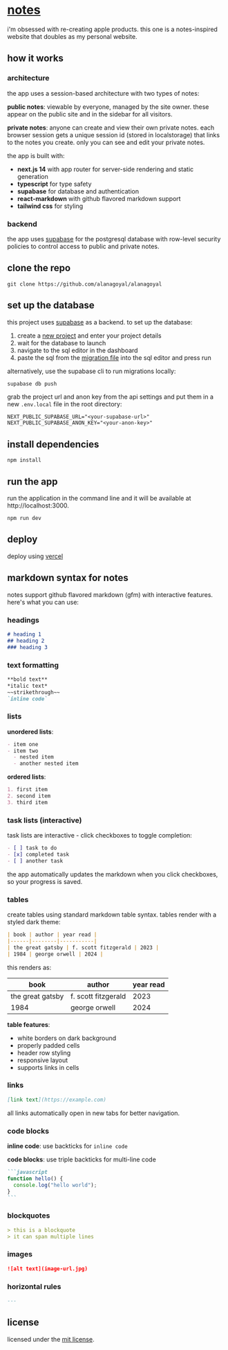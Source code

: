 # [notes](https://alanagoyal.com/notes)

i'm obsessed with re-creating apple products. this one is a notes-inspired website that doubles as my personal website.

## how it works

### architecture

the app uses a session-based architecture with two types of notes:

**public notes**: viewable by everyone, managed by the site owner. these appear on the public site and in the sidebar for all visitors.

**private notes**: anyone can create and view their own private notes. each browser session gets a unique session id (stored in localstorage) that links to the notes you create. only you can see and edit your private notes.

the app is built with:
- **next.js 14** with app router for server-side rendering and static generation
- **typescript** for type safety
- **supabase** for database and authentication
- **react-markdown** with github flavored markdown support
- **tailwind css** for styling

### backend

the app uses [supabase](https://supabase.com) for the postgresql database with row-level security policies to control access to public and private notes.

## clone the repo

`git clone https://github.com/alanagoyal/alanagoyal`

## set up the database

this project uses [supabase](https://supabase.com) as a backend. to set up the database:

1. create a [new project](https://database.new) and enter your project details
2. wait for the database to launch
3. navigate to the sql editor in the dashboard
4. paste the sql from the [migration file](https://github.com/alanagoyal/alanagoyal/blob/main/supabase/migrations) into the sql editor and press run

alternatively, use the supabase cli to run migrations locally:
```bash
supabase db push
```

grab the project url and anon key from the api settings and put them in a new `.env.local` file in the root directory:

```
NEXT_PUBLIC_SUPABASE_URL="<your-supabase-url>"
NEXT_PUBLIC_SUPABASE_ANON_KEY="<your-anon-key>"
```

## install dependencies

`npm install`

## run the app

run the application in the command line and it will be available at http://localhost:3000.

`npm run dev`

## deploy

deploy using [vercel](https://vercel.com)

## markdown syntax for notes

notes support github flavored markdown (gfm) with interactive features. here's what you can use:

### headings

```markdown
# heading 1
## heading 2
### heading 3
```

### text formatting

```markdown
**bold text**
*italic text*
~~strikethrough~~
`inline code`
```

### lists

**unordered lists**:
```markdown
- item one
- item two
  - nested item
  - another nested item
```

**ordered lists**:
```markdown
1. first item
2. second item
3. third item
```

### task lists (interactive)

task lists are interactive - click checkboxes to toggle completion:

```markdown
- [ ] task to do
- [x] completed task
- [ ] another task
```

the app automatically updates the markdown when you click checkboxes, so your progress is saved.

### tables

create tables using standard markdown table syntax. tables render with a styled dark theme:

```markdown
| book | author | year read |
|------|--------|-----------|
| the great gatsby | f. scott fitzgerald | 2023 |
| 1984 | george orwell | 2024 |
```

this renders as:

| book | author | year read |
|------|--------|-----------|
| the great gatsby | f. scott fitzgerald | 2023 |
| 1984 | george orwell | 2024 |

**table features**:
- white borders on dark background
- properly padded cells
- header row styling
- responsive layout
- supports links in cells

### links

```markdown
[link text](https://example.com)
```

all links automatically open in new tabs for better navigation.

### code blocks

**inline code**: use backticks for `inline code`

**code blocks**: use triple backticks for multi-line code
````markdown
```javascript
function hello() {
  console.log("hello world");
}
```
````

### blockquotes

```markdown
> this is a blockquote
> it can span multiple lines
```

### images

```markdown
![alt text](image-url.jpg)
```

### horizontal rules

```markdown
---
```

## license

licensed under the [mit license](https://github.com/alanagoyal/alanagoyal/blob/main/LICENSE.md).
